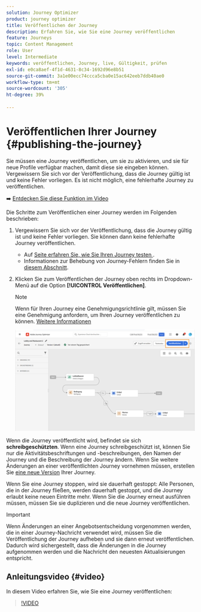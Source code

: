 ```yaml
---
solution: Journey Optimizer
product: journey optimizer
title: Veröffentlichen der Journey
description: Erfahren Sie, wie Sie eine Journey veröffentlichen
feature: Journeys
topic: Content Management
role: User
level: Intermediate
keywords: veröffentlichen, Journey, live, Gültigkeit, prüfen
exl-id: e0ca8aef-4f1d-4631-8c34-1692d96e8b51
source-git-commit: 3a1e00ecc74ccca5cba0e15ac642eeb7ddb40ae0
workflow-type: tm+mt
source-wordcount: '305'
ht-degree: 39%

---
```


# Veröffentlichen Ihrer Journey {#publishing-the-journey}

Sie müssen eine Journey veröffentlichen, um sie zu aktivieren, und sie für neue Profile verfügbar machen, damit diese sie eingeben können. Vergewissern Sie sich vor der Veröffentlichung, dass die Journey gültig ist und keine Fehler vorliegen. Es ist nicht möglich, eine fehlerhafte Journey zu veröffentlichen.

➡️ [Entdecken Sie diese Funktion im Video](#video)

Die Schritte zum Veröffentlichen einer Journey werden im Folgenden beschrieben:

1. Vergewissern Sie sich vor der Veröffentlichung, dass die Journey gültig ist und keine Fehler vorliegen. Sie können dann keine fehlerhafte Journey veröffentlichen.

   * Auf [ Seite erfahren Sie, wie Sie Ihren Journey testen ](testing-the-journey.md).
   * Informationen zur Behebung von Journey-Fehlern finden Sie in [diesem Abschnitt](../building-journeys/troubleshooting.md#checking-for-errors-before-testing).

1. Klicken Sie zum Veröffentlichen der Journey oben rechts im Dropdown-Menü auf die Option **[!UICONTROL Veröffentlichen]**.

   >[!NOTE]
   >
   > Wenn für Ihren Journey eine Genehmigungsrichtlinie gilt, müssen Sie eine Genehmigung anfordern, um Ihren Journey veröffentlichen zu können. [Weitere Informationen](../test-approve/gs-approval.md)


   ![](assets/journeyuc1_18.png)

Wenn die Journey veröffentlicht wird, befindet sie sich **schreibgeschützten**. Wenn eine Journey schreibgeschützt ist, können Sie nur die Aktivitätsbeschriftungen und -beschreibungen, den Namen der Journey und die Beschreibung der Journey ändern. Wenn Sie weitere Änderungen an einer veröffentlichten Journey vornehmen müssen, erstellen Sie [eine neue Version](journey-ui.md#journey-versions) Ihrer Journey.

Wenn Sie eine Journey stoppen, wird sie dauerhaft gestoppt: Alle Personen, die in der Journey fließen, werden dauerhaft gestoppt, und die Journey erlaubt keine neuen Eintritte mehr. Wenn Sie die Journey erneut ausführen müssen, müssen Sie sie duplizieren und die neue Journey veröffentlichen.


>[!IMPORTANT]
>
>Wenn Änderungen an einer Angebotsentscheidung vorgenommen werden, die in einer Journey-Nachricht verwendet wird, müssen Sie die Veröffentlichung der Journey aufheben und sie dann erneut veröffentlichen.  Dadurch wird sichergestellt, dass die Änderungen in die Journey aufgenommen werden und die Nachricht den neuesten Aktualisierungen entspricht.

## Anleitungsvideo {#video}

In diesem Video erfahren Sie, wie Sie eine Journey veröffentlichen:

>[!VIDEO](https://video.tv.adobe.com/v/3424998?quality=12)